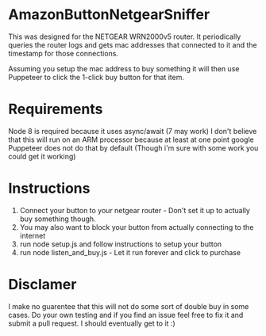 # AmazonButtonNetgearSniffer

This was designed for the NETGEAR WRN2000v5 router. It periodically queries the router logs and gets mac addresses that connected to it and the timestamp for those connections.

Assuming you setup the mac address to buy something it will then use Puppeteer to click the 1-click buy button for that item.

# Requirements

Node 8 is required because it uses async/await (7 may work)
I don't believe that this will run on an ARM processor because at least at one point google Puppeteer does not do that by default (Though i'm sure with some work you could get it working)

# Instructions

1. Connect your button to your netgear router - Don't set it up to actually buy something though.
2. You may also want to block your button from actually connecting to the internet
3. run node setup.js and follow instructions to setup your button
4. run node listen_and_buy.js - Let it run forever and click to purchase 


# Disclamer
I make no guarentee that this will not do some sort of double buy in some cases. Do your own testing and if you find an issue feel free to fix it and submit a pull request. I should eventually get to it :)
